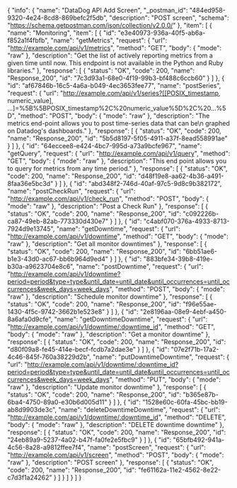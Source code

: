 {
  "info": {
    "name": "DataDog API Add Screen",
    "_postman_id": "484ed958-9320-4e24-8cd8-869befc2f5db",
    "description": "POST screen",
    "schema": "https://schema.getpostman.com/json/collection/v2.0.0/"
  },
  "item": [
    {
      "name": "Monitoring",
      "item": [
        {
          "id": "e3e40973-936a-40f5-ab6a-f852a1f4fbfb",
          "name": "getMetrics",
          "request": {
            "url": "http://example.com/api/v1/metrics",
            "method": "GET",
            "body": {
              "mode": "raw"
            },
            "description": "Get the list of actively reporting metrics from a given time until now. This endpoint is not available in the Python and Ruby libraries."
          },
          "response": [
            {
              "status": "OK",
              "code": 200,
              "name": "Response_200",
              "id": "7c3d93a1-68e0-4f19-99b3-bf488c6ccb60"
            }
          ]
        },
        {
          "id": "af67846b-16c5-4a6a-b049-4ec3653fee77",
          "name": "postSeries",
          "request": {
            "url": "http://example.com/api/v1/series?[[POSIX_timestamp, numeric_value], ...]=%5B%5BPOSIX_timestamp%2C%20numeric_value%5D%2C%20...%5D",
            "method": "POST",
            "body": {
              "mode": "raw"
            },
            "description": "The metrics end-point allows you to post time-series data that can be\n          graphed on Datadog's dashboards."
          },
          "response": [
            {
              "status": "OK",
              "code": 200,
              "name": "Response_200",
              "id": "5b5d8197-5f05-4911-a37f-8ead558991ae"
            }
          ]
        },
        {
          "id": "64eccee8-e424-4bc7-995d-a73a9bcfe967",
          "name": "getQuery",
          "request": {
            "url": "http://example.com/api/v1/query",
            "method": "GET",
            "body": {
              "mode": "raw"
            },
            "description": "This end point allows you to query for metrics from any time period."
          },
          "response": [
            {
              "status": "OK",
              "code": 200,
              "name": "Response_200",
              "id": "d48f19e8-aa62-4b36-a491-8faa36e5bc3d"
            }
          ]
        },
        {
          "id": "abd348f2-746d-40af-97c5-9d8c9b382172",
          "name": "postCheckRun",
          "request": {
            "url": "http://example.com/api/v1/check_run",
            "method": "POST",
            "body": {
              "mode": "raw"
            },
            "description": "Post a Check Run"
          },
          "response": [
            {
              "status": "OK",
              "code": 200,
              "name": "Response_200",
              "id": "c092226b-ca87-49eb-82ab-773330d430e7"
            }
          ]
        },
        {
          "id": "c4abf070-376a-4933-8713-7924d9e13745",
          "name": "getDowntime",
          "request": {
            "url": "http://example.com/api/v1/downtime",
            "method": "GET",
            "body": {
              "mode": "raw"
            },
            "description": "Get all monitor downtimes"
          },
          "response": [
            {
              "status": "OK",
              "code": 200,
              "name": "Response_200",
              "id": "6bb51ae6-b1e3-43d0-ac67-bb6b964d9ed4"
            }
          ]
        },
        {
          "id": "883bfe34-39b8-419e-b30a-a9623704e8c6",
          "name": "postDowntime",
          "request": {
            "url": "http://example.com/api/v1/downtime?period=period&type=type&until_date=until_date&until_occurrences=until_occurrences&week_days=week_days",
            "method": "POST",
            "body": {
              "mode": "raw"
            },
            "description": "Schedule monitor downtime"
          },
          "response": [
            {
              "status": "OK",
              "code": 200,
              "name": "Response_200",
              "id": "f96e55ae-1430-4f5c-9742-3662b1e523e8"
            }
          ]
        },
        {
          "id": "2e8196aa-08e9-4ebf-a450-8a6afa0d9cfe",
          "name": "getDowntimeDowntime",
          "request": {
            "url": "http://example.com/api/v1/downtime/:downtime_id",
            "method": "GET",
            "body": {
              "mode": "raw"
            },
            "description": "Get a monitor downtime"
          },
          "response": [
            {
              "status": "OK",
              "code": 200,
              "name": "Response_200",
              "id": "d80f09a8-fe45-414e-becf-fcdb7a2dae3e"
            }
          ]
        },
        {
          "id": "07e2f71b-17a2-4c46-845f-760a38229d2b",
          "name": "putDowntimeDowntime",
          "request": {
            "url": "http://example.com/api/v1/downtime/:downtime_id?period=period&type=type&until_date=until_date&until_occurrences=until_occurrences&week_days=week_days",
            "method": "PUT",
            "body": {
              "mode": "raw"
            },
            "description": "Update monitor downtime"
          },
          "response": [
            {
              "status": "OK",
              "code": 200,
              "name": "Response_200",
              "id": "b365e87b-6ba4-4750-89a0-e30b6d005d11"
            }
          ]
        },
        {
          "id": "1528e60c-60fa-45bc-bb19-ab8d9903de3c",
          "name": "deleteDowntimeDowntime",
          "request": {
            "url": "http://example.com/api/v1/downtime/:downtime_id",
            "method": "DELETE",
            "body": {
              "mode": "raw"
            },
            "description": "DELETE downtime downtime"
          },
          "response": [
            {
              "status": "OK",
              "code": 200,
              "name": "Response_200",
              "id": "24eb89a9-5237-4a02-b47f-fa0fe2e5fbc9"
            }
          ]
        },
        {
          "id": "65bfb492-941a-4c56-8a28-a9812ffee7f4",
          "name": "postScreen",
          "request": {
            "url": "http://example.com/api/v1/screen",
            "method": "POST",
            "body": {
              "mode": "raw"
            },
            "description": "POST screen"
          },
          "response": [
            {
              "status": "OK",
              "code": 200,
              "name": "Response_200",
              "id": "fe61162a-11e2-4562-8e22-c7d3f1a24262"
            }
          ]
        }
      ]
    }
  ]
}